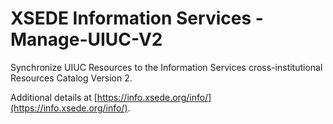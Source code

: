 # XSEDE Information Services - Manage-UIUC-V2

Synchronize UIUC Resources to the Information Services cross-institutional Resources Catalog Version 2.

Additional details at [https://info.xsede.org/info/](https://info.xsede.org/info/).
